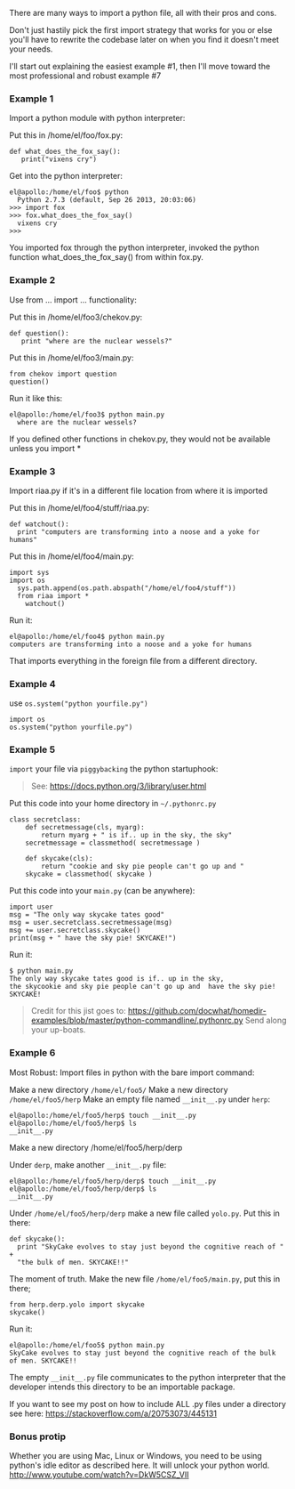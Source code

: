 
There are many ways to import a python file, all with their pros and cons.

Don't just hastily pick the first import strategy that works for you or else you'll have to rewrite the codebase later on when you find it doesn't meet your needs.

I'll start out explaining the easiest example #1, then I'll move toward the most professional and robust example #7

### Example 1
Import a python module with python interpreter:

Put this in /home/el/foo/fox.py:

```
def what_does_the_fox_say():
   print("vixens cry")
```

Get into the python interpreter:

```
el@apollo:/home/el/foo$ python
  Python 2.7.3 (default, Sep 26 2013, 20:03:06) 
>>> import fox
>>> fox.what_does_the_fox_say()
  vixens cry
>>> 
```

You imported fox through the python interpreter, invoked the python function what_does_the_fox_say() from within fox.py.

### Example 2
Use from ... import ... functionality:

Put this in /home/el/foo3/chekov.py:

```
def question():
   print "where are the nuclear wessels?"
```

Put this in /home/el/foo3/main.py:

```
from chekov import question
question()
```

Run it like this:

```
el@apollo:/home/el/foo3$ python main.py 
  where are the nuclear wessels?
```

If you defined other functions in chekov.py, they would not be available unless you import *

### Example 3
Import riaa.py if it's in a different file location from where it is imported

Put this in /home/el/foo4/stuff/riaa.py:

```
def watchout():
  print "computers are transforming into a noose and a yoke for humans"
```

Put this in /home/el/foo4/main.py:

```
import sys 
import os
  sys.path.append(os.path.abspath("/home/el/foo4/stuff"))
  from riaa import *
    watchout()
```

Run it:

```
el@apollo:/home/el/foo4$ python main.py 
computers are transforming into a noose and a yoke for humans
```

That imports everything in the foreign file from a different directory.

### Example 4
use `os.system("python yourfile.py")`

```
import os
os.system("python yourfile.py")
```

### Example 5
`import` your file via `piggybacking` the python startuphook:

> See: https://docs.python.org/3/library/user.html

Put this code into your home directory in `~/.pythonrc.py`

```
class secretclass:
    def secretmessage(cls, myarg):
        return myarg + " is if.. up in the sky, the sky"
    secretmessage = classmethod( secretmessage )

    def skycake(cls):
        return "cookie and sky pie people can't go up and "
    skycake = classmethod( skycake )
```

Put this code into your `main.py` (can be anywhere):

```
import user
msg = "The only way skycake tates good" 
msg = user.secretclass.secretmessage(msg)
msg += user.secretclass.skycake()
print(msg + " have the sky pie! SKYCAKE!")
```

Run it:

```
$ python main.py
The only way skycake tates good is if.. up in the sky, 
the skycookie and sky pie people can't go up and  have the sky pie! 
SKYCAKE!
```

> Credit for this jist goes to: https://github.com/docwhat/homedir-examples/blob/master/python-commandline/.pythonrc.py Send along your up-boats.

### Example 6
Most Robust: Import files in python with the bare import command:

Make a new directory `/home/el/foo5/`
Make a new directory `/home/el/foo5/herp`
Make an empty file named `__init__.py` under `herp`:

```
el@apollo:/home/el/foo5/herp$ touch __init__.py
el@apollo:/home/el/foo5/herp$ ls
__init__.py
```

Make a new directory /home/el/foo5/herp/derp

Under `derp`, make another `__init__.py` file:

```
el@apollo:/home/el/foo5/herp/derp$ touch __init__.py
el@apollo:/home/el/foo5/herp/derp$ ls
__init__.py
```

Under `/home/el/foo5/herp/derp` make a new file called `yolo.py`. Put this in there:

```
def skycake():
  print "SkyCake evolves to stay just beyond the cognitive reach of " +
  "the bulk of men. SKYCAKE!!"
```

The moment of truth. Make the new file `/home/el/foo5/main.py`, put this in there;

```
from herp.derp.yolo import skycake
skycake()
```

Run it:

```
el@apollo:/home/el/foo5$ python main.py
SkyCake evolves to stay just beyond the cognitive reach of the bulk 
of men. SKYCAKE!!
```

The empty `__init__.py` file communicates to the python interpreter that the developer intends this directory to be an importable package.

If you want to see my post on how to include ALL .py files under a directory see here: https://stackoverflow.com/a/20753073/445131

### Bonus protip

Whether you are using Mac, Linux or Windows, you need to be using python's idle editor as described here. It will unlock your python world. http://www.youtube.com/watch?v=DkW5CSZ_VII
